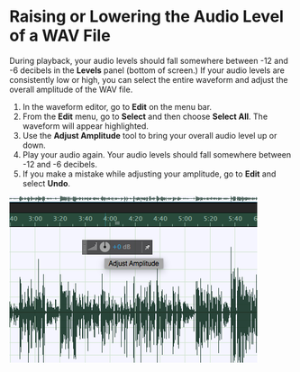 # Raising or Lowering the Audio Level of a WAV File

During playback, your audio levels should fall somewhere between -12 and -6 decibels in the **Levels** panel \(bottom of screen.\) If your audio levels are consistently low or high, you can select the entire waveform and adjust the overall amplitude of the WAV file.

1. In the waveform editor, go to **Edit** on the menu bar.  
2. From the **Edit** menu, go to **Select** and then choose **Select All**. The waveform will appear highlighted. 
3. Use the **Adjust Amplitude** tool to bring your overall audio level up or down. 
4. Play your audio again. Your audio levels should fall somewhere between -12 and -6 decibels. 
5. If you make a mistake while adjusting your amplitude, go to **Edit** and select **Undo**.

![](../.gitbook/assets/raising-or-lowering-audio-level-of-wav-file.png)

